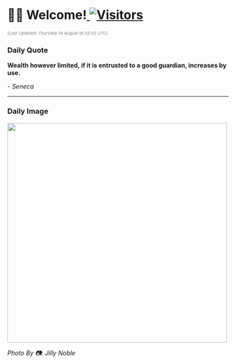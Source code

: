 <h1>👋🏽 Welcome!<a href="https://github.com/OmitNomis/"> <img src="https://visitor-badge.laobi.icu/badge?page_id=OmitNomis" alt="Visitors"></a></h1>

<i><p style="font-size: 0.6rem; color:gray">(Last Updated: Thursday 14 August at 02:02 UTC)</p></i>

<h3> Daily Quote </h3>
<b><p>Wealth however limited, if it is entrusted to a good guardian, increases by use.</p></b>
<i><caption style="font-size: 0.8rem; color:gray;">- Seneca</caption></i>


<hr>

<h3>Daily Image</h3>
<a href="https://images.pexels.com/photos/33405503/pexels-photo-33405503.jpeg" target="_blank"><img style="height:500px;" src="https://images.pexels.com/photos/33405503/pexels-photo-33405503.jpeg"/></a>

<i><caption style="font-size: 0.8rem; color:gray;"> Photo By 📷: Jilly Noble</caption></i>
